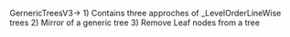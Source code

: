 GernericTreesV3-> 1) Contains three approches of _LevelOrderLineWise  trees
              2) Mirror of a generic tree 3) Remove Leaf nodes from a tree
